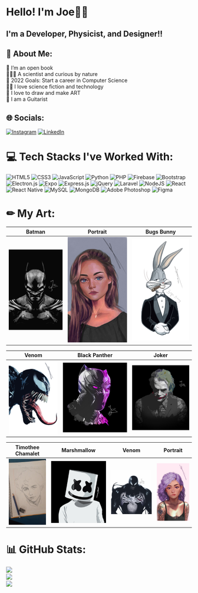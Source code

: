 # Hello! I'm Joe👋🏻

## I'm a Developer, Physicist, and Designer!!

## 💫 About Me:
📖 I’m an open book<br>👨🏻‍🔬 A scientist and curious by nature<br>🥅 2022 Goals: Start a career in Computer Science<br>🦸‍♂️ I love science fiction and technology<br>🎨 I love to draw and make ART<br>🎸 I am a Guitarist


## 🌐 Socials:
[![Instagram](https://img.shields.io/badge/Instagram-%23E4405F.svg?logo=Instagram&logoColor=white)](https://www.instagram.com/art_machine_joe/) [![LinkedIn](https://img.shields.io/badge/LinkedIn-%230077B5.svg?logo=linkedin&logoColor=white)](https://linkedin.com/in/joe-moussally-284302206) 

# 💻 Tech Stacks I've Worked With:
![HTML5](https://img.shields.io/badge/html5-%23E34F26.svg?style=for-the-badge&logo=html5&logoColor=white) ![CSS3](https://img.shields.io/badge/css3-%231572B6.svg?style=for-the-badge&logo=css3&logoColor=white) ![JavaScript](https://img.shields.io/badge/javascript-%23323330.svg?style=for-the-badge&logo=javascript&logoColor=%23F7DF1E) ![Python](https://img.shields.io/badge/python-3670A0?style=for-the-badge&logo=python&logoColor=ffdd54) ![PHP](https://img.shields.io/badge/php-%23777BB4.svg?style=for-the-badge&logo=php&logoColor=white) ![Firebase](https://img.shields.io/badge/firebase-%23039BE5.svg?style=for-the-badge&logo=firebase) ![Bootstrap](https://img.shields.io/badge/bootstrap-%23563D7C.svg?style=for-the-badge&logo=bootstrap&logoColor=white) ![Electron.js](https://img.shields.io/badge/Electron-191970?style=for-the-badge&logo=Electron&logoColor=white) ![Expo](https://img.shields.io/badge/expo-1C1E24?style=for-the-badge&logo=expo&logoColor=#D04A37) ![Express.js](https://img.shields.io/badge/express.js-%23404d59.svg?style=for-the-badge&logo=express&logoColor=%2361DAFB) ![jQuery](https://img.shields.io/badge/jquery-%230769AD.svg?style=for-the-badge&logo=jquery&logoColor=white) ![Laravel](https://img.shields.io/badge/laravel-%23FF2D20.svg?style=for-the-badge&logo=laravel&logoColor=white) ![NodeJS](https://img.shields.io/badge/node.js-6DA55F?style=for-the-badge&logo=node.js&logoColor=white) ![React](https://img.shields.io/badge/react-%2320232a.svg?style=for-the-badge&logo=react&logoColor=%2361DAFB) ![React Native](https://img.shields.io/badge/react_native-%2320232a.svg?style=for-the-badge&logo=react&logoColor=%2361DAFB) ![MySQL](https://img.shields.io/badge/mysql-%2300f.svg?style=for-the-badge&logo=mysql&logoColor=white) ![MongoDB](https://img.shields.io/badge/MongoDB-%234ea94b.svg?style=for-the-badge&logo=mongodb&logoColor=white) ![Adobe Photoshop](https://img.shields.io/badge/adobephotoshop-%2331A8FF.svg?style=for-the-badge&logo=adobephotoshop&logoColor=white) 	![Figma](https://img.shields.io/badge/figma-%23F24E1E.svg?style=for-the-badge&logo=figma&logoColor=white)

# ✏ My Art:
| Batman | Portrait | Bugs Bunny |
|----------|-----------|-----------|
|<img src="./assets/pictures/batman.jpg" style="width:500px;"/>|<img src="./assets/pictures/woman1.jpg"/>|<img src="./assets/pictures/bugs_bunny.jpg"/>|

| Venom | Black Panther | Joker |
|----------|-----------|-----------|
|<img src="./assets/pictures/venom1.jpg"/>|<img src="./assets/pictures/black_panther.jpg"/>|<img src="./assets/pictures/joker.jpg"/>|

| Timothee Chamalet | Marshmallow | Venom | Portrait
|----------|-----------|-----------|-----------|
|<img src="./assets/pictures/tim.jpg"/>|<img src="./assets/pictures/marshmallow.jpg"/>|<img src="./assets/pictures/venom2.jpg"/>|<img src="./assets/pictures/woman2.jpg"/>|

# 📊 GitHub Stats:
![](https://github-readme-stats.vercel.app/api?username=Joe-Moussally&theme=dracula&hide_border=true&include_all_commits=false&count_private=false)<br/>
![](https://github-readme-streak-stats.herokuapp.com/?user=Joe-Moussally&theme=dracula&hide_border=true)<br/>
![](https://github-readme-stats.vercel.app/api/top-langs/?username=Joe-Moussally&theme=dracula&hide_border=true&include_all_commits=false&count_private=false&layout=compact)
